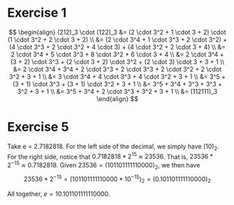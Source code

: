 # Exercise 1

$$
\begin{align}
(212)_3 \cdot (122)_3 &= (2 \cdot 3^2 + 1 \cdot 3 + 2) \cdot (1 \cdot 3^2 + 2 \cdot 3 + 2) \\
                      &= (2 \cdot 3^4 + 1 \cdot 3^3 + 2 \cdot 3^2) + (4 \cdot 3^3 + 2 \cdot 3^2 + 4 \cdot 3) + (4 \cdot 3^2 + 2 \cdot 3 + 4) \\
                      &= 2 \cdot 3^4 + 5 \cdot 3^3 + 8 \cdot 3^2 + 6 \cdot 3 + 4 \\
                      &= 2 \cdot 3^4 + (3 + 2) \cdot 3^3 + (2 \cdot 3 + 2) \cdot 3^2 + (2 \cdot 3) \cdot 3 + 3 + 1 \\
                      &= 2 \cdot 3^4 + 3^4 + 2 \cdot 3^3 + 2 \cdot 3^3 + 2 \cdot 3^2 + 2 \cdot 3^2 + 3 + 1 \\
                      &= 3 \cdot 3^4 + 4 \cdot 3^3 + 4 \cdot 3^2 + 3 + 1 \\
                      &= 3^5 + (3 + 1) \cdot 3^3 + (3 + 1) \cdot 3^2 + 3 + 1 \\
                      &= 3^5 + 3^4 + 3^3 + 3^3 + 3^2 + 3 + 1 \\
                      &= 3^5 + 3^4 + 2 \cdot 3^3 + 3^2 + 3 + 1 \\
                      &= (112111)_3
\end{align}
$$

# Exercise 5
Take e = 2.7182818. For the left side of the decimal, we simply have $(10)_2$. For the right side, notice that $0.7182818 * 2 ^ {15} \approx 23536$. That is, $23536 * 2^{-15} \approx 0.7182818$. Given $23536 = (101101111110000)_2$, we then have 
$$23536 * 2 ^{-15} = (101101111110000 * 10^{-15})_2 = (0.101101111110000)_2$$
  
All together, $e = 10.101101111110000$.
